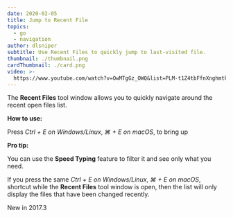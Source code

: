 ```yaml
---
date: 2020-02-05
title: Jump to Recent File
topics:
  - go
  - navigation
author: dlsniper
subtitle: Use Recent Files to quickly jump to last-visited file.
thumbnail: ./thumbnail.png
cardThumbnail: ./card.png
video: >-
  https://www.youtube.com/watch?v=OwMTgGz_OWQ&list=PLM-t1Z4tbFfnXnghmtk6WVz10_pivOw25&index=5&t=0s
---
```

The **Recent Files** tool window allows you to quickly navigate around the recent open files list.

**How to use:**

Press _Ctrl + E on Windows/Linux_, _⌘ + E on macOS_, to bring up

**Pro tip:**

You can use the **Speed Typing** feature to filter it and see only what you need.

If you press the same _Ctrl + E on Windows/Linux_, _⌘ + E on macOS_, shortcut while the **Recent Files**
tool window is open, then the list will only display the files that have been changed recently.

<span class="tag is-rounded">New in 2017.3</span>
